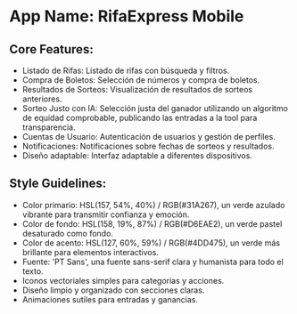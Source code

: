 # **App Name**: RifaExpress Mobile

## Core Features:

- Listado de Rifas: Listado de rifas con búsqueda y filtros.
- Compra de Boletos: Selección de números y compra de boletos.
- Resultados de Sorteos: Visualización de resultados de sorteos anteriores.
- Sorteo Justo con IA: Selección justa del ganador utilizando un algoritmo de equidad comprobable, publicando las entradas a la tool para transparencia.
- Cuentas de Usuario: Autenticación de usuarios y gestión de perfiles.
- Notificaciones: Notificaciones sobre fechas de sorteos y resultados.
- Diseño adaptable: Interfaz adaptable a diferentes dispositivos.

## Style Guidelines:

- Color primario: HSL(157, 54%, 40%) / RGB(#31A267), un verde azulado vibrante para transmitir confianza y emoción.
- Color de fondo: HSL(158, 19%, 87%) / RGB(#D6EAE2), un verde pastel desaturado como fondo.
- Color de acento: HSL(127, 60%, 59%) / RGB(#4DD475), un verde más brillante para elementos interactivos.
- Fuente: 'PT Sans', una fuente sans-serif clara y humanista para todo el texto.
- Iconos vectoriales simples para categorías y acciones.
- Diseño limpio y organizado con secciones claras.
- Animaciones sutiles para entradas y ganancias.